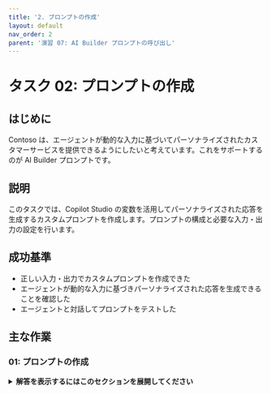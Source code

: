 ```yaml
---
title: '2. プロンプトの作成'
layout: default
nav_order: 2
parent: '演習 07: AI Builder プロンプトの呼び出し'
---
```


# タスク 02: プロンプトの作成

## はじめに

Contoso は、エージェントが動的な入力に基づいてパーソナライズされたカスタマーサービスを提供できるようにしたいと考えています。これをサポートするのが AI Builder プロンプトです。

## 説明

このタスクでは、Copilot Studio の変数を活用してパーソナライズされた応答を生成するカスタムプロンプトを作成します。プロンプトの構成と必要な入力・出力の設定を行います。

## 成功基準

-   正しい入力・出力でカスタムプロンプトを作成できた
-   エージェントが動的な入力に基づきパーソナライズされた応答を生成できることを確認した
-   エージェントと対話してプロンプトをテストした

## 主な作業

### 01: プロンプトの作成

<details markdown="block"> 
  <summary><strong>解答を表示するにはこのセクションを展開してください</strong></summary> 

1. 上部バーの **Topics** を選択します。

1. **Check Ticket Status** トピックを選択します。

	![ugzd147t.jpg](../../media/ugzd147t.jpg)

	[!NOTE]
	目標は、ServiceNow チケットの内容に基づき、ユーザー宛ての謝罪メッセージをジェネレーティブ AI で作成することです。

1. **Message** ノードの下で **+** ボタンを選択し、**Add an action** → **New prompt** を選択します。

	![q9m25zbd.jpg](../../media/q9m25zbd.jpg)

1. プロンプト名に `Ticket customer communication` と入力します。

	![y1el3oix.jpg](../../media/y1el3oix.jpg)

1. 左側の **Instructions** セクションに次の指示を入力します:
 
	```
	チケットの詳細に基づき、影響を受けた方へのパーソナライズされた謝罪メッセージを書いてください。内容を要約し、理解していることを示してください。共感を示し、状況を改善する方法を提案してください。前向きな態度で、適宜絵文字を使ってください。ハッシュタグは使わないでください。テキストは1段落で、署名は不要です。
	
	## Ticket Details
	```

1. **Enter** で新しい行を追加します。

1. `/` を入力して新しい入力やナレッジを追加するメニューを表示し、**Text** を選択します。
 
	![pxej6zqo.jpg](../../media/pxej6zqo.jpg)
 
1. ダイアログで **Name** に `Ticket Details` と入力します。

1. **Sample data** には、以前使った **ServiceNow Sample JSON Payload** を入力します。

	[!WARNING]
	下記コードブロックの **Copy** を使い、**Ctrl+V** で貼り付けてください。

	```json
	{
		"parent": "",
		"made_sla": "true",
		"caused_by": "",
		"watch_list": "",
		"upon_reject": "Cancel all future Tasks",
		"sys_updated_on": "2018-12-12 23:18:55",
		"child_incidents": "0",
		"hold_reason": "",
		"origin_table": "",
		"task_effective_number": "INC0009005",
		"approval_history": "",
		"number": "INC0009005",
		"resolved_by": "",
		"sys_updated_by": "admin",
		"opened_by": "System Administrator",
		"user_input": "",
		"sys_created_on": "2018-08-31 21:35:45",
		"sys_domain": "global",
		"state": "New",
		"route_reason": "",
		"sys_created_by": "admin",
		"knowledge": "false",
		"order": "",
		"calendar_stc": "",
		"closed_at": "",
		"cmdb_ci": "",
		"delivery_plan": "",
		"contract": "",
		"impact": "1 - High",
		"active": "true",
		"work_notes_list": "",
		"business_service": "",
		"business_impact": "",
		"priority": "1 - Critical",
		"sys_domain_path": "/",
		"rfc": "",
		"time_worked": "",
		"expected_start": "",
		"opened_at": "2018-08-31 21:35:21",
		"business_duration": "",
		"group_list": "",
		"work_end": "",
		"caller_id": "David Miller",
		"reopened_time": "",
		"resolved_at": "",
		"approval_set": "",
		"subcategory": "Email",
		"work_notes": "2018-12-12 23:18:42 - System Administrator (Work notes)\nupdated the priority to high based on the criticality of the Incident.\n\n",
		"universal_request": "",
		"short_description": "Email server is down.",
		"correlation_display": "",
		"delivery_task": "",
		"work_start": "",
		"assignment_group": "",
		"additional_assignee_list": "",
		"business_stc": "",
		"cause": "",
		"description": "Unable to send or receive emails.",
		"origin_id": "",
		"calendar_duration": "",
		"close_notes": "",
		"notify": "Do Not Notify",
		"service_offering": "",
		"sys_class_name": "Incident",
		"closed_by": "",
		"follow_up": "",
		"parent_incident": "",
		"sys_id": "ed92e8d173d023002728660c4cf6a7bc",
		"reopened_by": "",
		"incident_state": "New",
		"urgency": "1 - High",
		"problem_id": "",
		"company": "",
		"reassignment_count": "0",
		"activity_due": "2018-12-13 01:18:55",
		"assigned_to": "",
		"severity": "3 - Low",
		"comments": "",
		"approval": "Not Yet Requested",
		"sla_due": "UNKNOWN",
		"comments_and_work_notes": "2018-12-12 23:18:42 - System Administrator (Work notes)\nupdated the priority to high based on the criticality of the Incident.\n\n",
		"due_date": "",
		"sys_mod_count": "3",
		"reopen_count": "0",
		"sys_tags": "",
		"escalation": "Normal",
		"upon_approval": "Proceed to Next Task",
		"correlation_id": "",
		"location": "",
		"category": "Software"
	}
	```

1. ダイアログ右下の **Close** を選択します。
 
	![3vnoiu2q.jpg](../../media/3vnoiu2q.jpg)

	![zcn601i6.jpg](../../media/zcn601i6.jpg)
 
1. **Instructions** セクション上部の **Model** ドロップダウンで **Standard GPT-4o** を選択します。
 
	![08phcnmz.jpg](../../media/08phcnmz.jpg)
 
1. プロンプトペイン右下の **Save** を選択します。
 
	![5vt5alia.jpg](../../media/5vt5alia.jpg)

### 02: **Prompt** ノードと **Message** ノードの構成

1. 新しい **Prompt** ノードの **Inputs** でシェブロン（>）を選択し、**SNTicketInfo** 変数を選択します。

	![b2jxdn12.jpg](../../media/b2jxdn12.jpg)

1. **Outputs** で **Select a variable** → **Create a new variable** を選択します。

	![2o04d5ap.jpg](../../media/2o04d5ap.jpg)

1. **Outputs** の **Var1** 変数を選択し、**Variable name** を `PersonalizedMessage` に設定します。

	![3qgfz6h2.jpg](../../media/3qgfz6h2.jpg)

1. **Prompt** ノードの下に **Message** ノードを追加します。

1. **Message** ノードで **{x}**（変数挿入）アイコンを選択し、**PersonalizedMessage.text** 変数を選択します。

	![gqm9bump.jpg](../../media/gqm9bump.jpg)

1. 画面右上の **Save** を選択してトピックを保存します。

1. **Test your agent** ペイン右上のリフレッシュアイコンを選択し、新しい会話を開始します。

1. 次のプロンプトでエージェントをテストします:

	`Hi, could I get an update on ticket INC0007001?`

	![uozaavge.jpg](../../media/uozaavge.jpg)

## まとめ

演習 07 の完了おめでとうございます！

- Copilot Studio でカスタムプロンプトを作成しました。
- 入力を渡し、その出力をエンドユーザーへの生成回答として利用しました。

# 結論

**おめでとうございます！** このラボを完了しました！

---
